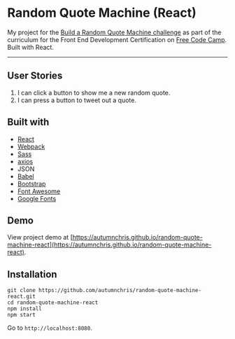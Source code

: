 # Random Quote Machine (React)

My project for the [Build a Random Quote Machine challenge](https://www.freecodecamp.org/challenges/build-a-random-quote-machine) as part of the curriculum for the Front End Development Certification on [Free Code Camp](https://www.freecodecamp.org). Built with React.

---

## User Stories
1. I can click a button to show me a new random quote.
2. I can press a button to tweet out a quote.

## Built with
* [React](https://reactjs.org)
* [Webpack](https://webpack.js.org)
* [Sass](http://sass-lang.com)
* [axios](https://github.com/axios/axios)
* JSON
* [Babel](https://babeljs.io)
* [Bootstrap](https://getbootstrap.com)
* [Font Awesome](http://fontawesome.io)
* [Google Fonts](https://fonts.google.com)

## Demo

View project demo at [https://autumnchris.github.io/random-quote-machine-react](https://autumnchris.github.io/random-quote-machine-react).

## Installation

```
git clone https://github.com/autumnchris/random-quote-machine-react.git
cd random-quote-machine-react
npm install
npm start
```

Go to `http://localhost:8080`.
